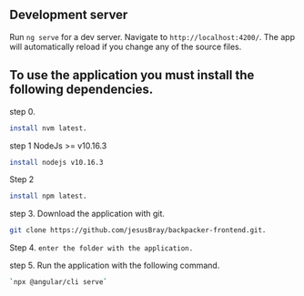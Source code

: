 ## Development server

Run `ng serve` for a dev server. Navigate to `http://localhost:4200/`. The app will automatically reload if you change any of the source files.

## To use the application you must install the following dependencies.
step 0.
```bash
install nvm latest.
```

step 1 NodeJs >= v10.16.3
```bash
install nodejs v10.16.3
```

Step 2
```bash
install npm latest.
```

step 3. Download the application with git.
```bash
git clone https://github.com/jesusBray/backpacker-frontend.git.
```

Step 4.
`enter the folder with the application.`


step 5. Run the application with the following command.
```bash
`npx @angular/cli serve`
```